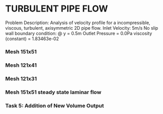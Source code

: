 # TURBULENT PIPE FLOW

Problem Description: Analysis of velocity profile for a incompressible, viscous, turbulent, axisymmetric 2D pipe flow.
Inlet Velocity: 5m/s
No slip wall boundary condition: @ y = 0.5m 
Outlet Pressure = 0.0Pa
viscosity (constant) = 1.83463e-02

### Mesh 151x51


### Mesh 121x41


### Mesh 121x31


### Mesh 151x51 steady state laminar flow


### Task 5: Addition of New Volume Output


